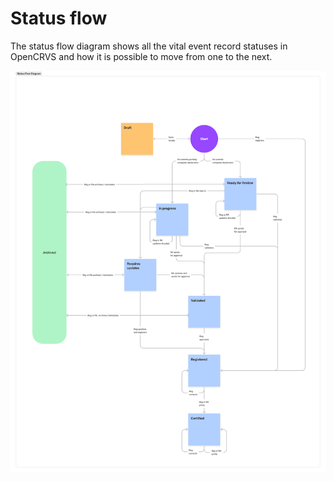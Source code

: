 # Status flow

The status flow diagram shows all the vital event record statuses in OpenCRVS and how it is possible to move from one to the next.&#x20;

![](<../.gitbook/assets/Status WorkFlow.png>)
